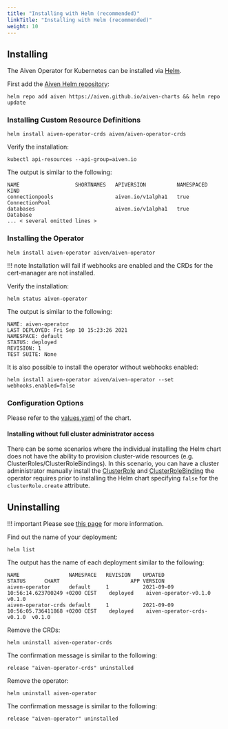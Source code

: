 ```yaml
---
title: "Installing with Helm (recommended)"
linkTitle: "Installing with Helm (recommended)"
weight: 10
---
```


## Installing 

The Aiven Operator for Kubernetes can be installed via [Helm](https://helm.sh/). 

First add the [Aiven Helm repository](https://github.com/aiven/aiven-charts):

```shell
helm repo add aiven https://aiven.github.io/aiven-charts && helm repo update
```

### Installing Custom Resource Definitions

```shell
helm install aiven-operator-crds aiven/aiven-operator-crds
```

Verify the installation:
```shell
kubectl api-resources --api-group=aiven.io
```
The output is similar to the following:

```{ .shell .no-copy }
NAME                  SHORTNAMES   APIVERSION          NAMESPACED   KIND
connectionpools                    aiven.io/v1alpha1   true         ConnectionPool
databases                          aiven.io/v1alpha1   true         Database
... < several omitted lines >
```

### Installing the Operator

```shell
helm install aiven-operator aiven/aiven-operator
```

!!! note
    Installation will fail if webhooks are enabled and the CRDs for the cert-manager are not installed.

Verify the installation: 
```shell
helm status aiven-operator
```

The output is similar to the following:

```{ .shell .no-copy }
NAME: aiven-operator
LAST DEPLOYED: Fri Sep 10 15:23:26 2021
NAMESPACE: default
STATUS: deployed
REVISION: 1
TEST SUITE: None
```

It is also possible to install the operator without webhooks enabled:
```shell
helm install aiven-operator aiven/aiven-operator --set webhooks.enabled=false
```

### Configuration Options

Please refer to the [values.yaml](https://github.com/aiven/aiven-charts/blob/main/charts/aiven-operator/values.yaml) of the chart.

#### Installing without full cluster administrator access
There can be some scenarios where the individual installing the Helm chart does not have the ability to provision cluster-wide resources (e.g. ClusterRoles/ClusterRoleBindings). In this scenario, you can have a cluster administrator manually install the [ClusterRole](../../../charts/aiven-operator/templates/cluster_role.yaml) and [ClusterRoleBinding](../../../charts/aiven-operator/templates/cluster_role_binding.yaml) the operator requires prior to installing the Helm chart specifying `false` for the `clusterRole.create` attribute. 

## Uninstalling 

!!! important
    Please see [this page](uninstalling.md) for more information.

Find out the name of your deployment:

```shell
helm list
```

The output has the name of each deployment similar to the following: 

```{ .shell .no-copy }
NAME               	NAMESPACE	REVISION	UPDATED                                 	STATUS  	CHART                     	APP VERSION
aiven-operator     	default  	1       	2021-09-09 10:56:14.623700249 +0200 CEST	deployed	aiven-operator-v0.1.0     	v0.1.0     
aiven-operator-crds	default  	1       	2021-09-09 10:56:05.736411868 +0200 CEST	deployed	aiven-operator-crds-v0.1.0	v0.1.0
```

Remove the CRDs:

```shell
helm uninstall aiven-operator-crds
```

The confirmation message is similar to the following:

```{ .shell .no-copy }
release "aiven-operator-crds" uninstalled
```

Remove the operator:

```shell
helm uninstall aiven-operator
```

The confirmation message is similar to the following:

```{ .shell .no-copy }
release "aiven-operator" uninstalled
```

